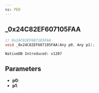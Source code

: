 ```yaml
---
ns: PED
---
```

## _0x24C82EF607105FAA

```c
// 0x24C82EF607105FAA
void _0x24C82EF607105FAA(Any p0, Any p1);
```

```
NativeDB Introduced: v1207
```

## Parameters
* **p0**:
* **p1**:
